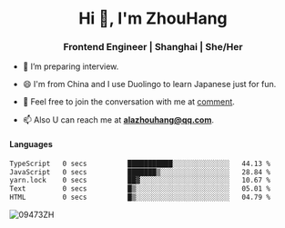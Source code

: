 <h1 align="center">Hi 👋, I'm ZhouHang</h1>

<h3 align="center">Frontend Engineer | Shanghai | She/Her</h3>

- 🤔 I’m preparing interview.
  
- 😄 I'm from China and I use Duolingo to learn Japanese just for fun.
  
- 🐨 Feel free to join the conversation with me at [comment](https://github.com/09473ZH/comment/discussions).

- 📫 Also U can reach me at **alazhouhang@qq.com**.


<h4 align="left">Languages</h4>
<!--START_SECTION:waka-->

```txt
TypeScript   0 secs          ███████████░░░░░░░░░░░░░░   44.13 %
JavaScript   0 secs          ███████▒░░░░░░░░░░░░░░░░░   28.84 %
yarn.lock    0 secs          ██▓░░░░░░░░░░░░░░░░░░░░░░   10.67 %
Text         0 secs          █▒░░░░░░░░░░░░░░░░░░░░░░░   05.01 %
HTML         0 secs          █▒░░░░░░░░░░░░░░░░░░░░░░░   04.79 %
```

<!--END_SECTION:waka-->

<p align="left"> <img src=https://github-readme-stats.vercel.app/api?username=09473ZH&show_icons=true alt=09473ZH /> </p>
